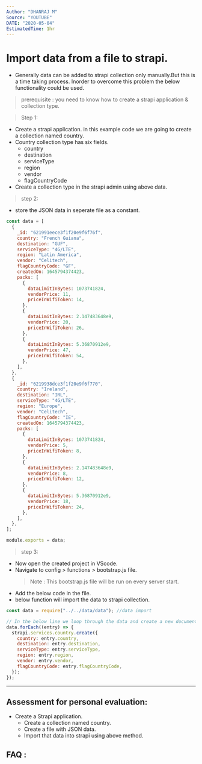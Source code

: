 ```yaml
---
Author: "DHANRAJ M"
Source: "YOUTUBE"
DATE: "2020-05-04"
EstimatedTime: 1hr
---
```


# Import data from a file to strapi.

- Generally data can be added to strapi collection only manually.But this is a time taking process.
  Inorder to overcome this problem the below functionality could be used.

> prerequisite :
> you need to know how to create a strapi application & collection type.

> Step 1:

- Create a strapi application.
  in this example code we are going to create a collection named country.
- Country collection type has six fields.
  - country
  - destination
  - serviceType
  - region
  - vendor
  - flagCountryCode
- Create a collection type in the strapi admin using above data.

> step 2:

- store the JSON data in seperate file as a constant.

```javascript
const data = [
  {
    _id: "621991eece3f1f20e9f6f76f",
    country: "French Guiana",
    destination: "GUF",
    serviceType: "4G/LTE",
    region: "Latin America",
    vendor: "Celitech",
    flagCountryCode: "GF",
    createdOn: 1645794374423,
    packs: [
      {
        dataLimitInBytes: 1073741824,
        vendorPrice: 11,
        priceInWifiToken: 14,
      },
      {
        dataLimitInBytes: 2.147483648e9,
        vendorPrice: 20,
        priceInWifiToken: 26,
      },
      {
        dataLimitInBytes: 5.36870912e9,
        vendorPrice: 47,
        priceInWifiToken: 54,
      },
    ],
  },
  {
    _id: "6219938dce3f1f20e9f6f770",
    country: "Ireland",
    destination: "IRL",
    serviceType: "4G/LTE",
    region: "Europe",
    vendor: "Celitech",
    flagCountryCode: "IE",
    createdOn: 1645794374423,
    packs: [
      {
        dataLimitInBytes: 1073741824,
        vendorPrice: 5,
        priceInWifiToken: 8,
      },
      {
        dataLimitInBytes: 2.147483648e9,
        vendorPrice: 8,
        priceInWifiToken: 12,
      },
      {
        dataLimitInBytes: 5.36870912e9,
        vendorPrice: 18,
        priceInWifiToken: 24,
      },
    ],
  },
];

module.exports = data;
```

> step 3:

- Now open the created project in VScode.
- Navigate to config > functions > bootstrap.js file.
  > Note : This bootstrap.js file will be run on every server start.
- Add the below code in the file.
- below function will import the data to strapi collection.

```javascript
const data = require("../../data/data"); //data import

// In the below line we loop through the data and create a new document for each country.
data.forEach((entry) => {
  strapi.services.country.create({
    country: entry.country,
    destination: entry.destination,
    serviceType: entry.serviceType,
    region: entry.region,
    vendor: entry.vendor,
    flagCountryCode: entry.flagCountryCode,
  });
});
```

---

## Assessment for personal evaluation:

- Create a Strapi application.
   - Create a collection named country.
   - Create a file with JSON data.
   - Import that data into strapi using above method.

## FAQ :
